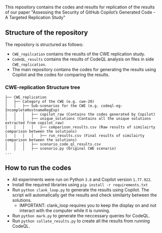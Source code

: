 This repository contains the codes and results for replication of the results of our paper "Assessing the Security of GitHub Copilot’s Generated Code - A Targeted Replication Study"

## Structure of the repository
The repository is structured as follows:
- `CWE_repilcation` contains the reuslts of the CWE replication study.
- `CodeQL_results` contains the results of CodeQL analysis on files in side `CWE_replication`.
- The main repository contains the codes for generating the results using Copilot and the codes for comparing the results.

### CWE-replication Structure tree
```
├── CWE_replication
│   ├── Category of the CWE (e.g. cwe-20)
│   │   ├── Sub-scenarios for the CWE (e.g. codeql-eg-IncompleteHostnameRegExp)
│   │   │   ├── copilot_raw (Contains the codes generated by Copilot)
│   │   │   ├── unique_solutions (Contains all the unique solutions extracted from copilot_raw)
│   │   │   │   ├── comparison_results.csv (Raw results of similairty comparison between the solutions)
│   │   │   │   ├── run_results.csv (Final results of similairty comparison between the solutions)
│   │   │   ├── scenario_code_ql_results.csv
│   │   │   ├── scenario.py (Original CWE scenario)
...
```
## How to run the codes
- All experiments were run on Python `3.8` and Copilot version `1.77.922`.
- Install the required libraries using `pip install -r requirements.txt`
- Run `python clank_loop.py` to generate the results using Copilot. The script will automatically get the results and check similairty between the solutions.
    - IMPORTANT: clank_loop requires you to keep the display on and not interact with the computer while it is running.
- Run `python mark.py` to generate the neccessary queries for CodeQL.
- Run `python collate_results.py` to create all the results from running CodeQL.